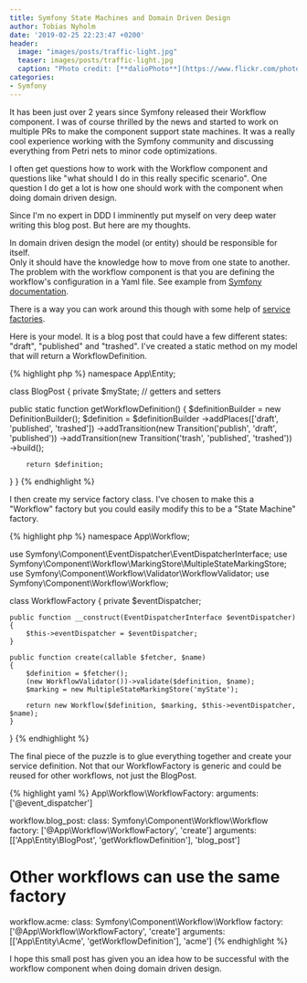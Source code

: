 ```yaml
---
title: Symfony State Machines and Domain Driven Design
author: Tobias Nyholm
date: '2019-02-25 22:23:47 +0200'
header:
  image: "images/posts/traffic-light.jpg"
  teaser: images/posts/traffic-light.jpg
  caption: "Photo credit: [**dalioPhoto**](https://www.flickr.com/photos/marcdalio/)"
categories:
- Symfony
---
```


It has been just over 2 years since Symfony released their Workflow component. 
I was of course thrilled by the news and started to work on multiple PRs to make
the component support state machines. It was a really cool experience working with 
the Symfony community and discussing everything from Petri nets to minor code 
optimizations. 

I often get questions how to work with the Workflow component and questions like
"what should I do in this really specific scenario". One question I do get a lot
is how one should work with the component when doing domain driven design.  

Since I'm no expert in DDD I imminently put myself on very deep water writing 
this blog post. But here are my thoughts. 

In domain driven design the model (or entity) should be responsible for itself.  
Only it should have the knowledge how to move from one state to another. The problem
with the workflow component is that you are defining the workflow's configuration
in a Yaml file. See example from [Symfony documentation](https://symfony.com/doc/current/workflow/usage.html#creating-a-workflow).

There is a way you can work around this though with some help of [service factories](https://symfony.com/doc/current/service_container/factories.html). 

Here is your model. It is a blog post that could have a few different states: 
"draft", "published" and "trashed". I've created a static method on my model that 
will return a WorkflowDefinition. 

{% highlight php %}
namespace App\Entity;

class BlogPost {
  private $myState;
  // getters and setters

  public static function getWorkflowDefinition()
  {
        $definitionBuilder = new DefinitionBuilder();
        $definition = $definitionBuilder
            ->addPlaces(['draft', 'published', 'trashed'])
            ->addTransition(new Transition('publish', 'draft', 'published'))
            ->addTransition(new Transition('trash', 'published', 'trashed'))
            ->build();
            
        return $definition;
  }
}
{% endhighlight %}

I then create my service factory class. I've chosen to make this a "Workflow" factory
but you could easily modify this to be a "State Machine" factory.  

{% highlight php %}
namespace App\Workflow;

use Symfony\Component\EventDispatcher\EventDispatcherInterface;
use Symfony\Component\Workflow\MarkingStore\MultipleStateMarkingStore;
use Symfony\Component\Workflow\Validator\WorkflowValidator;
use Symfony\Component\Workflow\Workflow;

class WorkflowFactory
{
    private $eventDispatcher;

    public function __construct(EventDispatcherInterface $eventDispatcher)
    {
        $this->eventDispatcher = $eventDispatcher;
    }

    public function create(callable $fetcher, $name)
    {
        $definition = $fetcher();
        (new WorkflowValidator())->validate($definition, $name);
        $marking = new MultipleStateMarkingStore('myState');

        return new Workflow($definition, $marking, $this->eventDispatcher, $name);
    }
}
{% endhighlight %}

The final piece of the puzzle is to glue everything together and create your service
definition. Not that our WorkflowFactory is generic and could be reused for other 
workflows, not just the BlogPost.

{% highlight yaml %}
  App\Workflow\WorkflowFactory:
    arguments: ['@event_dispatcher']

  workflow.blog_post:
    class: Symfony\Component\Workflow\Workflow
    factory: ['@App\Workflow\WorkflowFactory', 'create']
    arguments: [['App\Entity\BlogPost', 'getWorkflowDefinition'], 'blog_post']
  
  # Other workflows can use the same factory
  workflow.acme:
    class: Symfony\Component\Workflow\Workflow
    factory: ['@App\Workflow\WorkflowFactory', 'create']
    arguments: [['App\Entity\Acme', 'getWorkflowDefinition'], 'acme']
{% endhighlight %}

I hope this small post has given you an idea how to be successful with the workflow
component when doing domain driven design. 